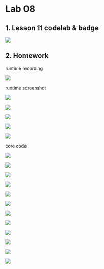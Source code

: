 # Lab 08

## 1. Lesson 11 codelab & badge

![](https://github.com/wen112358/SmartMobileDevelopment/blob/main/Lab08/badge.png)

## 2. Homework

runtime recording

![](https://github.com/wen112358/SmartMobileDevelopment/blob/main/Lab08/recording.gif)

runtime screenshot

![](https://github.com/wen112358/SmartMobileDevelopment/blob/main/Lab08/runtime_screenshot/1-1.png)

![](https://github.com/wen112358/SmartMobileDevelopment/blob/main/Lab08/runtime_screenshot/1-2.png)

![](https://github.com/wen112358/SmartMobileDevelopment/blob/main/Lab08/runtime_screenshot/1-3.png)

![](https://github.com/wen112358/SmartMobileDevelopment/blob/main/Lab08/runtime_screenshot/1-4.png)

![](https://github.com/wen112358/SmartMobileDevelopment/blob/main/Lab08/runtime_screenshot/1-5.png)

core code

![](https://github.com/wen112358/SmartMobileDevelopment/blob/main/Lab08/core_code/2-1.png)

![](https://github.com/wen112358/SmartMobileDevelopment/blob/main/Lab08/core_code/2-2.png)

![](https://github.com/wen112358/SmartMobileDevelopment/blob/main/Lab08/core_code/2-3.png)

![](https://github.com/wen112358/SmartMobileDevelopment/blob/main/Lab08/core_code/2-4.png)

![](https://github.com/wen112358/SmartMobileDevelopment/blob/main/Lab08/core_code/2-5.png)

![](https://github.com/wen112358/SmartMobileDevelopment/blob/main/Lab08/core_code/2-6.png)

![](https://github.com/wen112358/SmartMobileDevelopment/blob/main/Lab08/core_code/2-7.png)

![](https://github.com/wen112358/SmartMobileDevelopment/blob/main/Lab08/core_code/2-8.png)

![](https://github.com/wen112358/SmartMobileDevelopment/blob/main/Lab08/core_code/2-9.png)

![](https://github.com/wen112358/SmartMobileDevelopment/blob/main/Lab08/core_code/2-10.png)

![](https://github.com/wen112358/SmartMobileDevelopment/blob/main/Lab08/core_code/2-11.png)

![](https://github.com/wen112358/SmartMobileDevelopment/blob/main/Lab08/core_code/2-12.png)
